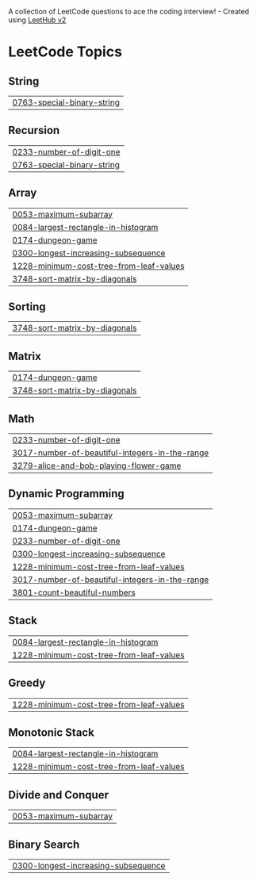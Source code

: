 A collection of LeetCode questions to ace the coding interview! - Created using [LeetHub v2](https://github.com/arunbhardwaj/LeetHub-2.0)
<!---LeetCode Topics Start-->
# LeetCode Topics
## String
|  |
| ------- |
| [0763-special-binary-string](https://github.com/krishnakant2004/leetCode/tree/master/0763-special-binary-string) |
## Recursion
|  |
| ------- |
| [0233-number-of-digit-one](https://github.com/krishnakant2004/leetCode/tree/master/0233-number-of-digit-one) |
| [0763-special-binary-string](https://github.com/krishnakant2004/leetCode/tree/master/0763-special-binary-string) |
## Array
|  |
| ------- |
| [0053-maximum-subarray](https://github.com/krishnakant2004/leetCode/tree/master/0053-maximum-subarray) |
| [0084-largest-rectangle-in-histogram](https://github.com/krishnakant2004/leetCode/tree/master/0084-largest-rectangle-in-histogram) |
| [0174-dungeon-game](https://github.com/krishnakant2004/leetCode/tree/master/0174-dungeon-game) |
| [0300-longest-increasing-subsequence](https://github.com/krishnakant2004/leetCode/tree/master/0300-longest-increasing-subsequence) |
| [1228-minimum-cost-tree-from-leaf-values](https://github.com/krishnakant2004/leetCode/tree/master/1228-minimum-cost-tree-from-leaf-values) |
| [3748-sort-matrix-by-diagonals](https://github.com/krishnakant2004/leetCode/tree/master/3748-sort-matrix-by-diagonals) |
## Sorting
|  |
| ------- |
| [3748-sort-matrix-by-diagonals](https://github.com/krishnakant2004/leetCode/tree/master/3748-sort-matrix-by-diagonals) |
## Matrix
|  |
| ------- |
| [0174-dungeon-game](https://github.com/krishnakant2004/leetCode/tree/master/0174-dungeon-game) |
| [3748-sort-matrix-by-diagonals](https://github.com/krishnakant2004/leetCode/tree/master/3748-sort-matrix-by-diagonals) |
## Math
|  |
| ------- |
| [0233-number-of-digit-one](https://github.com/krishnakant2004/leetCode/tree/master/0233-number-of-digit-one) |
| [3017-number-of-beautiful-integers-in-the-range](https://github.com/krishnakant2004/leetCode/tree/master/3017-number-of-beautiful-integers-in-the-range) |
| [3279-alice-and-bob-playing-flower-game](https://github.com/krishnakant2004/leetCode/tree/master/3279-alice-and-bob-playing-flower-game) |
## Dynamic Programming
|  |
| ------- |
| [0053-maximum-subarray](https://github.com/krishnakant2004/leetCode/tree/master/0053-maximum-subarray) |
| [0174-dungeon-game](https://github.com/krishnakant2004/leetCode/tree/master/0174-dungeon-game) |
| [0233-number-of-digit-one](https://github.com/krishnakant2004/leetCode/tree/master/0233-number-of-digit-one) |
| [0300-longest-increasing-subsequence](https://github.com/krishnakant2004/leetCode/tree/master/0300-longest-increasing-subsequence) |
| [1228-minimum-cost-tree-from-leaf-values](https://github.com/krishnakant2004/leetCode/tree/master/1228-minimum-cost-tree-from-leaf-values) |
| [3017-number-of-beautiful-integers-in-the-range](https://github.com/krishnakant2004/leetCode/tree/master/3017-number-of-beautiful-integers-in-the-range) |
| [3801-count-beautiful-numbers](https://github.com/krishnakant2004/leetCode/tree/master/3801-count-beautiful-numbers) |
## Stack
|  |
| ------- |
| [0084-largest-rectangle-in-histogram](https://github.com/krishnakant2004/leetCode/tree/master/0084-largest-rectangle-in-histogram) |
| [1228-minimum-cost-tree-from-leaf-values](https://github.com/krishnakant2004/leetCode/tree/master/1228-minimum-cost-tree-from-leaf-values) |
## Greedy
|  |
| ------- |
| [1228-minimum-cost-tree-from-leaf-values](https://github.com/krishnakant2004/leetCode/tree/master/1228-minimum-cost-tree-from-leaf-values) |
## Monotonic Stack
|  |
| ------- |
| [0084-largest-rectangle-in-histogram](https://github.com/krishnakant2004/leetCode/tree/master/0084-largest-rectangle-in-histogram) |
| [1228-minimum-cost-tree-from-leaf-values](https://github.com/krishnakant2004/leetCode/tree/master/1228-minimum-cost-tree-from-leaf-values) |
## Divide and Conquer
|  |
| ------- |
| [0053-maximum-subarray](https://github.com/krishnakant2004/leetCode/tree/master/0053-maximum-subarray) |
## Binary Search
|  |
| ------- |
| [0300-longest-increasing-subsequence](https://github.com/krishnakant2004/leetCode/tree/master/0300-longest-increasing-subsequence) |
<!---LeetCode Topics End-->